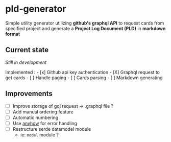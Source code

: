 # pld-generator

Simple utility generator utilizing **github's graphql API** to request cards from specified project and generate a **Project Log Document (PLD)** in **markdown format**

## Current state

*Still in development*

Implemented :
    - [x] Github api key authentication
    - [X] Graphql request to get cards
      - [ ] Handle paging
    - [ ] Cards parsing
    - [ ] Markdown generating

## Improvements

- [ ] Improve storage of gql request &rarr; .graphql file ?
- [ ] Add manual ordering feature
- [ ] Automatic numbering
- [ ] Use [anyhow](https://github.com/dtolnay/anyhow) for error handling
- [ ] Restructure serde datamodel module
    - ie: `model` module ?